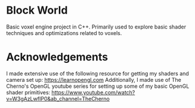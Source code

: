 # Block World
Basic voxel engine project in C++. Primarily used to explore basic shader techniques and optimizations related to voxels.

# Acknowledgements
I made extensive use of the following resource for getting my shaders and camera set up: https://learnopengl.com
Additionally, I made use of The Cherno's OpenGL youtube series for setting up some of my basic OpenGL shader primitives: https://www.youtube.com/watch?v=W3gAzLwfIP0&ab_channel=TheCherno

